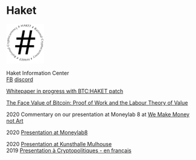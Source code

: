 # Haket
<img src="haket_logo.png" alt="HAKET" width="100"/>

Haket Information Center   
[FB](https://web.facebook.com/pg/HaketRC/about/)  [discord](https://discord.gg/NvwzFMW5pR)  

[Whitepaper in progress with BTC:HAKET patch](https://pad.riseup.net/p/r.76989f4d4d317f98c4269995a09720cd)  

[The Face Value of Bitcoin: Proof of Work and the Labour Theory of Value](https://www.newsclick.in/face-value-bitcoin-proof-work-and-labour-theory-value)

2020 Commentary on our presentation at Moneylab 8 at [We Make Money not Art](https://we-make-money-not-art.com/value-extraction-and-the-workforce-of-the-cryptocene/)   

2020 [Presentation at Moneylab8](https://youtu.be/eAIrMqbwgFY?t=3118)   

2020 [Presentation at Kunsthalle Mulhouse](http://kunsthallemulhouse.com/oeuvres/haket-rational-cryptocurrency/algotaylorism14/)   
2019 [Presentation à Cryptopolitiques - en français](https://www.youtube.com/watch?v=Q6VI6_KtIqc)  
